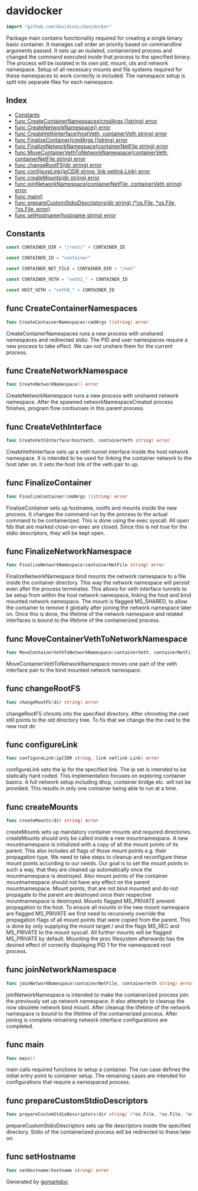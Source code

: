 <!-- Code generated by gomarkdoc. DO NOT EDIT -->

# davidocker

```go
import "github.com/davidcosc/davidocker"
```

Package main contains functionality required for creating a single binary basic container\. It manages call order an priority based on commandline arguments passed\. It sets up an isolated\, containerized process and changed the command executed inside that process to the specified binary\. The process will be isolated in its own pid\, mount\, uts and network namespace\. Setup of all necessary mounts and file systems required for these namespaces to work correctly is included\. The namespace setup is split into separate files for each namespace\.

## Index

- [Constants](<#constants>)
- [func CreateContainerNamespaces(cmdArgs []string) error](<#func-createcontainernamespaces>)
- [func CreateNetworkNamespace() error](<#func-createnetworknamespace>)
- [func CreateVethInterface(hostVeth, containerVeth string) error](<#func-createvethinterface>)
- [func FinalizeContainer(cmdArgs []string) error](<#func-finalizecontainer>)
- [func FinalizeNetworkNamespace(containerNetFile string) error](<#func-finalizenetworknamespace>)
- [func MoveContainerVethToNetworkNamespace(containerVeth, containerNetFile string) error](<#func-movecontainervethtonetworknamespace>)
- [func changeRootFS(dir string) error](<#func-changerootfs>)
- [func configureLink(ipCIDR string, link netlink.Link) error](<#func-configurelink>)
- [func createMounts(dir string) error](<#func-createmounts>)
- [func joinNetworkNamespace(containerNetFile, containerVeth string) error](<#func-joinnetworknamespace>)
- [func main()](<#func-main>)
- [func prepareCustomStdioDescriptors(dir string) (*os.File, *os.File, *os.File, error)](<#func-preparecustomstdiodescriptors>)
- [func setHostname(hostname string) error](<#func-sethostname>)


## Constants

```go
const CONTAINER_DIR = "/root/" + CONTAINER_ID
```

```go
const CONTAINER_ID = "container"
```

```go
const CONTAINER_NET_FILE = CONTAINER_DIR + "/net"
```

```go
const CONTAINER_VETH = "veth1_" + CONTAINER_ID
```

```go
const HOST_VETH = "veth0_" + CONTAINER_ID
```

## func CreateContainerNamespaces

```go
func CreateContainerNamespaces(cmdArgs []string) error
```

CreateContainerNamespaces runs a new process with unshared namespaces and redirected stdio\. The PID and user namespaces require a new process to take effect\. We can not unshare them for the current process\.

## func CreateNetworkNamespace

```go
func CreateNetworkNamespace() error
```

CreateNetworkNamespace runs a new process with unshared network namespace\. After the spawned networkNamespaceCreated process finishes\, program flow contiunues in this parent process\.

## func CreateVethInterface

```go
func CreateVethInterface(hostVeth, containerVeth string) error
```

CreateVethInterface sets up a veth tunnel interface inside the host network namespace\. It is intended to be used for linking the container network to the host later on\. It sets the host link of the veth pair to up\.

## func FinalizeContainer

```go
func FinalizeContainer(cmdArgs []string) error
```

FinalizeContainer sets up hostname\, rootfs and mounts inside the new process\. It changes the command run by the process to the actual command to be containerized\. This is done using the exec syscall\. All open fds that are marked close\-on\-exec are closed\. Since this is not true for the stdio descriptors\, they will be kept open\.

## func FinalizeNetworkNamespace

```go
func FinalizeNetworkNamespace(containerNetFile string) error
```

FinalizeNetworkNamespace bind mounts the network namespace to a file inside the container directory\. This way the network namespace will persist even after the process terminates\. This allows for veth interface tunnels to be setup from within the host network namespace\, linking the host and bind mounted network namespace\. The mount is flagged MS\_SHARED\, to allow the container to remove it globally after joining the network namespace later on\. Once this is done\, the lifetime of the network namespace and related interfaces is bound to the lifetime of the containerized process\.

## func MoveContainerVethToNetworkNamespace

```go
func MoveContainerVethToNetworkNamespace(containerVeth, containerNetFile string) error
```

MoveContainerVethToNetworkNamespace moves one part of the veth interface pair to the bind mounted network namespace\.

## func changeRootFS

```go
func changeRootFS(dir string) error
```

changeRootFS chroots into the specified directory\. After chrooting the cwd still points to the old directory tree\. To fix that we change the the cwd to the new root dir\.

## func configureLink

```go
func configureLink(ipCIDR string, link netlink.Link) error
```

configureLink sets the ip for the specified link\. The ip set is intended to be statically hard coded\. This implementation focuses on exploring container basics\. A full network setup including dhcp\, container bridge etc\. will not be provided\. This results in only one container being able to run at a time\.

## func createMounts

```go
func createMounts(dir string) error
```

createMounts sets up mandatory container mounts and required directories\. createMounts should only be called inside a new mountnamespace\. A new mountnamespace is initialized with a copy of all the mount points of its parent\. This also includes all flags of those mount points e\.g\. their propagation type\. We need to take steps to cleanup and reconfigure these mount points according to our needs\. Our goal is to set the mount points in such a way\, that they are cleaned up automatically once the mountnamespace is destroyed\. Also mount points of the container mountnamespace should not have any effect on the parent mountnamespace\. Mount points\, that are not bind mounted and do not propagate to the parent are destroyed once their respective mountnamespace is destroyed\. Mounts flagged MS\_PRIVATE prevent propagation to the host\. To ensure all mounts in the new mount namespace are flagged MS\_PRIVATE we first need to recursively override the propagation flags of all mount points that were copied from the parent\. This is done by only supplying the mount target / and the flags MS\_REC and MS\_PRIVATE to the mount syscall\. All further mounts will be flagged MS\_PRIVATE by default\. Mounting the proc filesystem afterwards has the desired effect of correctly displaying PID 1 for the namespaced root process\.

## func joinNetworkNamespace

```go
func joinNetworkNamespace(containerNetFile, containerVeth string) error
```

joinNetworkNamespace is intended to make the containerized process join the previously set up network namespace\. It also attempts to cleanup the now obsolete network bind mount\. After cleanup the lifetime of the network namespace is bound to the lifetime of the containerized process\. After joining is complete remaining network interface configurations are completed\.

## func main

```go
func main()
```

main calls required functions to setup a container\. The run case defines the initial entry point to container setup\. The remaining cases are intended for configurations that require a namespaced process\.

## func prepareCustomStdioDescriptors

```go
func prepareCustomStdioDescriptors(dir string) (*os.File, *os.File, *os.File, error)
```

prepareCustomStdioDescriptors sets up file descriptors inside the specified directory\. Stdio of the containerized process will be redirected to these later on\.

## func setHostname

```go
func setHostname(hostname string) error
```



Generated by [gomarkdoc](<https://github.com/princjef/gomarkdoc>)
